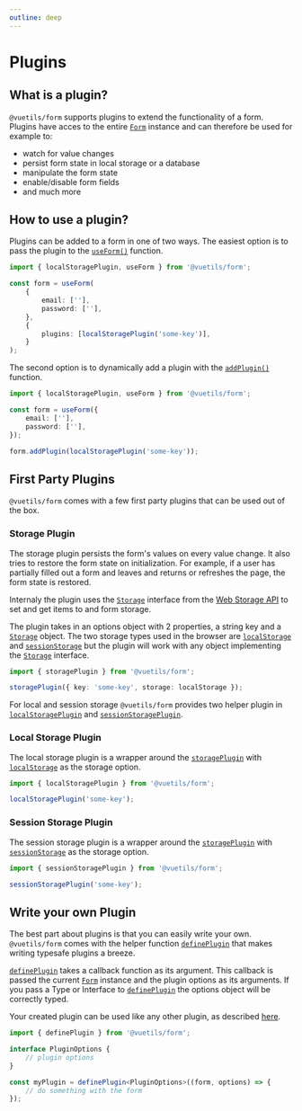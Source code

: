 ```yaml
---
outline: deep
---
```


# Plugins

## What is a plugin?

`@vuetils/form` supports plugins to extend the functionality of a form. Plugins have acces to the entire [`Form`](../api#form) instance and can therefore be used for example to:

- watch for value changes
- persist form state in local storage or a database
- manipulate the form state
- enable/disable form fields
- and much more

## How to use a plugin?

Plugins can be added to a form in one of two ways. The easiest option is to pass the plugin to the [`useForm()`](../api#useForm) function.

```ts
import { localStoragePlugin, useForm } from '@vuetils/form';

const form = useForm(
	{
		email: [''],
		password: [''],
	},
	{
		plugins: [localStoragePlugin('some-key')],
	}
);
```

The second option is to dynamically add a plugin with the [`addPlugin()`](../api#addPlugin) function.

```ts
import { localStoragePlugin, useForm } from '@vuetils/form';

const form = useForm({
	email: [''],
	password: [''],
});

form.addPlugin(localStoragePlugin('some-key'));
```

## First Party Plugins

`@vuetils/form` comes with a few first party plugins that can be used out of the box.

### Storage Plugin

The storage plugin persists the form's values on every value change. It also tries to restore the form state on initialization. For example, if a user has partially filled out a form and leaves and returns or refreshes the page, the form state is restored.

Internaly the plugin uses the [`Storage`](https://developer.mozilla.org/en-US/docs/Web/API/Storage) interface from the [Web Storage API](https://developer.mozilla.org/en-US/docs/Web/API/Web_Storage_API) to set and get items to and form storage.

The plugin takes in an options object with 2 properties, a string key and a [`Storage`](https://developer.mozilla.org/en-US/docs/Web/API/Storage) object. The two storage types used in the browser are [`localStorage`](https://developer.mozilla.org/en-US/docs/Web/API/Window/localStorage) and [`sessionStorage`](https://developer.mozilla.org/en-US/docs/Web/API/Window/sessionStorage) but the plugin will work with any object implementing the [`Storage`](https://developer.mozilla.org/en-US/docs/Web/API/Storage) interface.

```ts
import { storagePlugin } from '@vuetils/form';

storagePlugin({ key: 'some-key', storage: localStorage });
```

For local and session storage `@vuetils/form` provides two helper plugin in [`localStoragePlugin`](#local-storage-plugin) and [`sessionStoragePlugin`](#session-storage-plugin).

### Local Storage Plugin

The local storage plugin is a wrapper around the [`storagePlugin`](#storage-plugin) with [`localStorage`](https://developer.mozilla.org/en-US/docs/Web/API/Window/localStorage) as the storage option.

```ts
import { localStoragePlugin } from '@vuetils/form';

localStoragePlugin('some-key');
```

### Session Storage Plugin

The session storage plugin is a wrapper around the [`storagePlugin`](#storage-plugin) with [`sessionStorage`](https://developer.mozilla.org/en-US/docs/Web/API/Window/sessionStorage) as the storage option.

```ts
import { sessionStoragePlugin } from '@vuetils/form';

sessionStoragePlugin('some-key');
```

## Write your own Plugin

The best part about plugins is that you can easily write your own. `@vuetils/form` comes with the helper function [`definePlugin`](../api#defineplugin) that makes writing typesafe plugins a breeze.

[`definePlugin`](../api#defineplugin) takes a callback function as its argument. This callback is passed the current [`Form`](../api#form) instance and the plugin options as its arguments. If you pass a Type or Interface to [`definePlugin`](../api#defineplugin) the options object will be correctly typed.

Your created plugin can be used like any other plugin, as described [here](#plugins).

```ts
import { definePlugin } from '@vuetils/form';

interface PluginOptions {
	// plugin options
}

const myPlugin = definePlugin<PluginOptions>((form, options) => {
	// do something with the form
});
```
